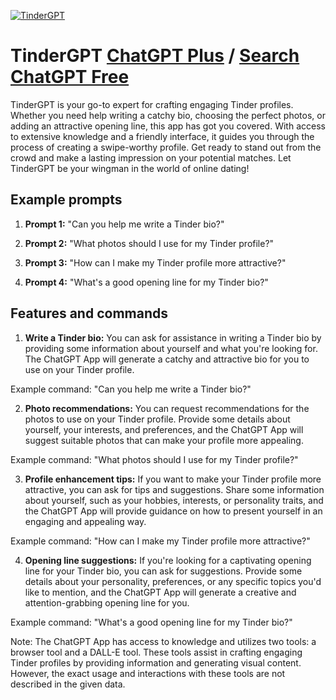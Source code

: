 
[![TinderGPT](https://files.oaiusercontent.com/file-pUR5hHVmCBDczJZwNJItH2ZH?se=2123-10-19T09%3A37%3A51Z&sp=r&sv=2021-08-06&sr=b&rscc=max-age%3D31536000%2C%20immutable&rscd=attachment%3B%20filename%3DCleanShot%25202023-11-12%2520at%252010.37.30%25402x.png&sig=XmgALK5uZR7bRs8FimXjtO1nd0B7nOzVejimAj9haDs%3D)](https://chat.openai.com/g/g-MAxo1AnXk-tindergpt)

# TinderGPT [ChatGPT Plus](https://chat.openai.com/g/g-MAxo1AnXk-tindergpt) / [Search ChatGPT Free](https://gptcall.net/index.html#/?search=TinderGPT)

TinderGPT is your go-to expert for crafting engaging Tinder profiles. Whether you need help writing a catchy bio, choosing the perfect photos, or adding an attractive opening line, this app has got you covered. With access to extensive knowledge and a friendly interface, it guides you through the process of creating a swipe-worthy profile. Get ready to stand out from the crowd and make a lasting impression on your potential matches. Let TinderGPT be your wingman in the world of online dating!

## Example prompts

1. **Prompt 1:** "Can you help me write a Tinder bio?"

2. **Prompt 2:** "What photos should I use for my Tinder profile?"

3. **Prompt 3:** "How can I make my Tinder profile more attractive?"

4. **Prompt 4:** "What's a good opening line for my Tinder bio?"

## Features and commands

1. **Write a Tinder bio:** You can ask for assistance in writing a Tinder bio by providing some information about yourself and what you're looking for. The ChatGPT App will generate a catchy and attractive bio for you to use on your Tinder profile.

Example command: "Can you help me write a Tinder bio?"

2. **Photo recommendations:** You can request recommendations for the photos to use on your Tinder profile. Provide some details about yourself, your interests, and preferences, and the ChatGPT App will suggest suitable photos that can make your profile more appealing.

Example command: "What photos should I use for my Tinder profile?"

3. **Profile enhancement tips:** If you want to make your Tinder profile more attractive, you can ask for tips and suggestions. Share some information about yourself, such as your hobbies, interests, or personality traits, and the ChatGPT App will provide guidance on how to present yourself in an engaging and appealing way.

Example command: "How can I make my Tinder profile more attractive?"

4. **Opening line suggestions:** If you're looking for a captivating opening line for your Tinder bio, you can ask for suggestions. Provide some details about your personality, preferences, or any specific topics you'd like to mention, and the ChatGPT App will generate a creative and attention-grabbing opening line for you.

Example command: "What's a good opening line for my Tinder bio?"

Note: The ChatGPT App has access to knowledge and utilizes two tools: a browser tool and a DALL-E tool. These tools assist in crafting engaging Tinder profiles by providing information and generating visual content. However, the exact usage and interactions with these tools are not described in the given data.


